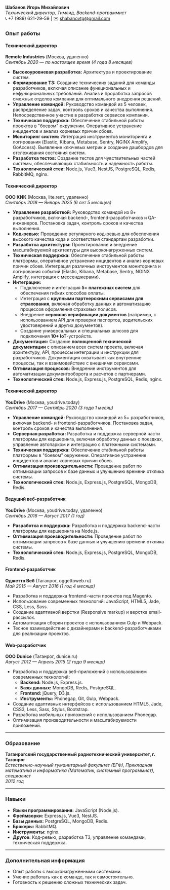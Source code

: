

**Шабанов Игорь Михайлович**  
*Технический директор, Тимлид, Backend-программист*  
📞 +7 (989) 621-29-59 | ✉️ shabanovtg@gmail.com

### **Опыт работы**

#### **Технический директор**  
**Remote Industries** (Москва, удаленно)  
*Сентябрь 2020 — по настоящее время (4 года 8 месяцев)*  
- **Высокоуровневая разработка:** Архитектура и проектирование систем.  
- **Формирование ТЗ:** Создание технических заданий для команды разработчиков, включая описание функциональных и нефункциональных требований. Анализ и проработка запросов смежных отделов компании для оптимального внедрения решений.  
- **Управление командой:** Руководство командой из 5 человек, распределение задач, контроль сроков и качества выполнения. Непосредственное участие в разработке сервисов компании.  
- **Техническая поддержка:** Обеспечение стабильной работы проектов в "боевом" окружении. Оперативное устранение инцидентов и анализ корневых причин сбоев.  
- **Мониторинг систем:** Интеграция инструментов мониторинга и логирования (Elastic, Kibana, Metabase, Sentry, NGINX Amplify, GoAccess). Выявление ключевых метрик и создание дашбордов для отслеживания состояния систем.  
- **Разработка тестов:** Создание тестов для чувствительных частей системы, обеспечивающих стабильность и надежность работы.  
- **Технологический стек:** Node.js, Vue3, NestJS, PostgreSQL, Redis, RabbitMQ, nginx.  

#### **Технический директор**  
**ООО КИК** (Москва, lite.rent, удаленно)  
*Сентябрь 2018 — Январь 2025 (6 лет 5 месяцев)*  
- **Управление разработкой:** Руководство командой из 8+ разработчиков, включая backend-, frontend-разработчиков и QA-инженеров. Постановка задач, контроль сроков и качества выполнения.  
- **Код-ревью:** Проведение регулярного код-ревью для обеспечения высокого качества кода и соответствия стандартам разработки.  
- **Разработка архитектуры:** Проектирование и внедрение масштабируемой архитектуры для высоконагруженных систем.  
- **Техническая поддержка:** Обеспечение стабильной работы платформы, оперативное устранение инцидентов и анализ корневых причин сбоев. Интеграция различных инструментов мониторинга и логирования событий (Elastic, Kibana, Metabase, Sentry, NGINX Amplify, интеграция с мессенджерами).  
- **Интеграции:**  
  - Подключение и интеграция **5+ платежных систем** для обеспечения гибких способов оплаты.  
  - Интеграция с **крупными партнерскими сервисами для страхования**, включая обработку данных и автоматизацию процессов оформления страховых полисов.  
  - Внедрение **сервисов верификации документов** (например, с использованием API для проверки паспортов, водительских удостоверений и других документов).  
  - Создание универсальных и специальных шлюзов для подключения **10+ IoT**-устройств.  
- **Документация:** Создание **полноценной технической документации** с описанием всех систем проекта, включая архитектуру, API, процессы интеграции и инструкции для разработчиков. Документация охватывает как внутренние процессы, так и взаимодействие с внешними сервисами.  
- **Оптимизация процессов:** Внедрение инструментов для автоматизации документооборота и расчетов с партнерами.  
- **Технологический стек:** Node.js, Express.js, PostgreSQL, Redis, nginx.  

#### **Технический директор**  
**YouDrive** (Москва, youdrive.today)  
*Сентябрь 2017 — Сентябрь 2020 (3 года 1 месяц)*  
- **Управление командой:** Руководство командой из 5+ разработчиков, включая backend- и frontend-разработчиков. Постановка задач, контроль сроков и качества выполнения.  
- **Серверная разработка:** Разработка и поддержка серверной части платформы для каршеринга, включая обработку данных о поездках, управление автопарком и интеграцию с платежными системами.  
- **Техническая поддержка:** Обеспечение стабильной работы платформы в "боевом" окружении. Оперативное устранение инцидентов и анализ корневых причин сбоев.  
- **Оптимизация производительности:** Проведение работ по оптимизации запросов к базе данных и улучшению времени отклика системы.  
- **Технологический стек:** Node.js, Express.js, PostgreSQL, MongoDB, Redis.  

#### **Ведущий веб-разработчик**  
**YouDrive** (Москва, youdrive.today, удаленно)  
*Сентябрь 2016 — Август 2017 (1 год)*  
- **Разработка и поддержка:** Разработка и поддержка backend-части платформы для каршеринга на Node.js.  
- **Оптимизация производительности:** Проведение работ по оптимизации запросов к базе данных и улучшению времени отклика системы.  
- **Технологический стек:** Node.js, Express.js, PostgreSQL, MongoDB, Redis.  

#### **Frontend-разработчик**  
**Оджетто Веб** (Таганрог, oggettoweb.ru)  
*Май 2015 — Август 2016 (1 год 4 месяца)*  
- Разработка и поддержка frontend-части проектов под Magento.  
- Использование современных технологий: JavaScript, HTML5, Jade, CSS, Less, Sass.  
- Создание адаптивной верстки (Responsive markup) и верстка email-рассылок.  
- Автоматизация сборки проектов с использованием Gulp и Webpack.  
- Тесное взаимодействие с дизайнерами и backend-разработчиками для реализации проектов.  

#### **Web-разработчик**  
**ООО Dunice** (Таганрог, dunice.ru)  
*Август 2012 — Апрель 2015 (2 года 9 месяца)*  
- Разработка и поддержка веб-приложений с использованием современных технологий:  
  - **Backend:** Node.js, Express.js.  
  - **Базы данных:** MongoDB, Redis, PostgreSQL.  
  - **Frontend:** jQuery, D3.js.  
  - **Инструменты:** Phonegap, Git, Gulp, Webpack.  
- Создание адаптивных интерфейсов с использованием HTML5, Jade, CSS3, Less, Sass, Stylus, Bootstrap.  
- Разработка мобильных приложений с использованием Phonegap.  
- Оптимизация производительности и масштабируемости приложений.  

---

### **Образование**  
**Таганрогский государственный радиотехнический университет, г. Таганрог**  
*Естественно-научный гуманитарный факультет (ЕГФ), Прикладная математика и информатика (Математик, системный программист), специалист*  
*2012 год*  

---

### **Навыки**  
- **Языки программирования:** JavaScript (Node.js).  
- **Фреймворки:** Express.js, Vue3, NestJS.  
- **Базы данных:** PostgreSQL, MongoDB, Redis.  
- **Брокеры:** RabbitMQ.  
- **Инструменты:** nginx.  
- **Другое:** Код-ревью, разработка ТЗ, управление командами, техническая поддержка.  

---

### **Дополнительная информация**  
- Опыт работы с высоконагруженными системами.  
- Умение работать как в команде, так и самостоятельно.  
- Готовность к решению сложных технических задач.  
